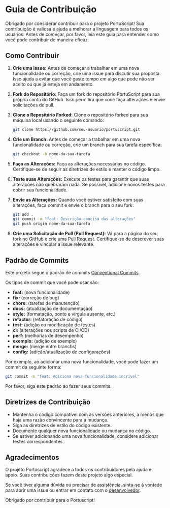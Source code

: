 # Guia de Contribuição

Obrigado por considerar contribuir para o projeto PortuScript! Sua contribuição é valiosa e ajuda a melhorar a linguagem para todos os usuários. Antes de começar, por favor, leia este guia para entender como você pode contribuir de maneira eficaz.

## Como Contribuir

1.  **Crie uma Issue:** Antes de começar a trabalhar em uma nova funcionalidade ou correção, crie uma issue para discutir sua proposta. Isso ajuda a evitar que você gaste tempo em algo que pode não ser aceito ou que já esteja em andamento.
    
2.  **Fork do Repositório:** Faça um fork do repositório PortuScript para sua própria conta do GitHub. Isso permitirá que você faça alterações e envie solicitações de pull.
    
3.  **Clone o Repositório Forked:** Clone o repositório forked para sua máquina local usando o seguinte comando:
    
    ```bash
    git clone https://github.com/seu-usuario/portuscript.git
    ``` 
    
4.  **Crie um Branch:** Antes de começar a trabalhar em uma nova funcionalidade ou correção, crie um branch para sua tarefa específica:
    
    ```bash
    git checkout -b nome-da-sua-tarefa
    ```
    
5.  **Faça as Alterações:** Faça as alterações necessárias no código. Certifique-se de seguir as diretrizes de estilo e manter o código limpo.
    
6.  **Teste suas Alterações:** Execute os testes para garantir que suas alterações não quebraram nada. Se possível, adicione novos testes para cobrir sua funcionalidade.
    
7.  **Envie as Alterações:** Quando você estiver satisfeito com suas alterações, faça commit e envie o branch para o seu fork:
    
    ```bash
    git add .
    git commit -m "feat: Descrição concisa das alterações"
    git push origin nome-da-sua-tarefa
    ```
    
8.  **Crie uma Solicitação de Pull (Pull Request):** Vá para a página do seu fork no GitHub e crie uma Pull Request. Certifique-se de descrever suas alterações e vincular a issue relevante.
    

## Padrão de Commits

Este projeto segue o padrão de commits [Conventional Commits](https://www.conventionalcommits.org/pt-br/).

Os tipos de commit que você pode usar são:

-   **feat:** (nova funcionalidade)
-   **fix:** (correção de bug)
-   **chore:** (tarefas de manutenção)
-   **docs:** (atualização de documentação)
-   **style:** (formatação, ponto e vírgula ausente, etc.)
-   **refactor:** (refatoração de código)
-   **test:** (adição ou modificação de testes)
-   **ci:** (alterações nos scripts de CI/CD)
-   **perf:** (melhorias de desempenho)
-   **exemplo:** (adição de exemplo)
-   **merge:** (merge entre branchs)
-   **config:** (adição/atualização de configurações)

Por exemplo, ao adicionar uma nova funcionalidade, você pode fazer um commit da seguinte forma:

```bash
git commit -m "feat: Adiciona nova funcionalidade incrível"
```

Por favor, siga este padrão ao fazer seus commits.

## Diretrizes de Contribuição

-   Mantenha o código compatível com as versões anteriores, a menos que haja uma razão convincente para a mudança.
-   Siga as diretrizes de estilo do código existente.
-   Documente qualquer nova funcionalidade ou mudança no código.
-   Se estiver adicionando uma nova funcionalidade, considere adicionar testes correspondentes.

## Agradecimentos

O projeto Portuscript agradece a todos os contribuidores pela ajuda e apoio. Suas contribuições fazem deste projeto algo especial.

Se você tiver alguma dúvida ou precisar de assistência, sinta-se à vontade para abrir uma issue ou entrar em contato com o [desenvolvedor](https://github.com/natanfeitosa/).

Obrigado por contribuir para o Portuscript!
